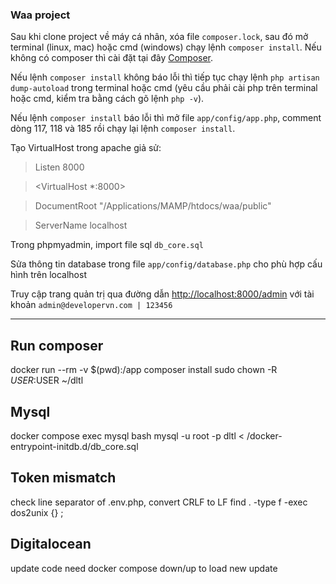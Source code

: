 ### Waa project

Sau khi clone project về máy cá nhân, xóa file `composer.lock`, sau đó mở terminal (linux, mac) hoặc cmd (windows) chạy lệnh `composer install`. Nếu không có composer thì cài đặt tại đây [Composer](https://getcomposer.org/download/).

Nếu lệnh `composer install` không báo lỗi thì tiếp tục chạy lệnh `php artisan dump-autoload` trong terminal hoặc cmd (yêu cầu phải cài php trên terminal hoặc cmd, kiểm tra bằng cách gõ lệnh `php -v`).

Nếu lệnh `composer install` báo lỗi thì mở file `app/config/app.php`, comment dòng 117, 118 và 185 rồi chạy lại lệnh `composer install`.

Tạo VirtualHost trong apache giả sử:

   >Listen 8000

   ><VirtualHost *:8000>

   >   DocumentRoot "/Applications/MAMP/htdocs/waa/public"

   >   ServerName localhost

   ></VirtualHost>

Trong phpmyadmin, import file sql `db_core.sql`

Sửa thông tin database trong file `app/config/database.php` cho phù hợp cấu hình trên localhost

Truy cập trang quản trị qua đường dẫn [http://localhost:8000/admin](http://localhost:8000/admin) với tài khoản `admin@developervn.com | 123456`

--------------------------
## Run composer
docker run --rm -v $(pwd):/app composer install
sudo chown -R $USER:$USER ~/dltl

## Mysql
docker compose exec mysql bash
mysql -u root -p dltl < /docker-entrypoint-initdb.d/db_core.sql

## Token mismatch
check line separator of .env.php, convert CRLF to LF
find . -type f -exec dos2unix {} \;

## Digitalocean
update code need docker compose down/up to load new update